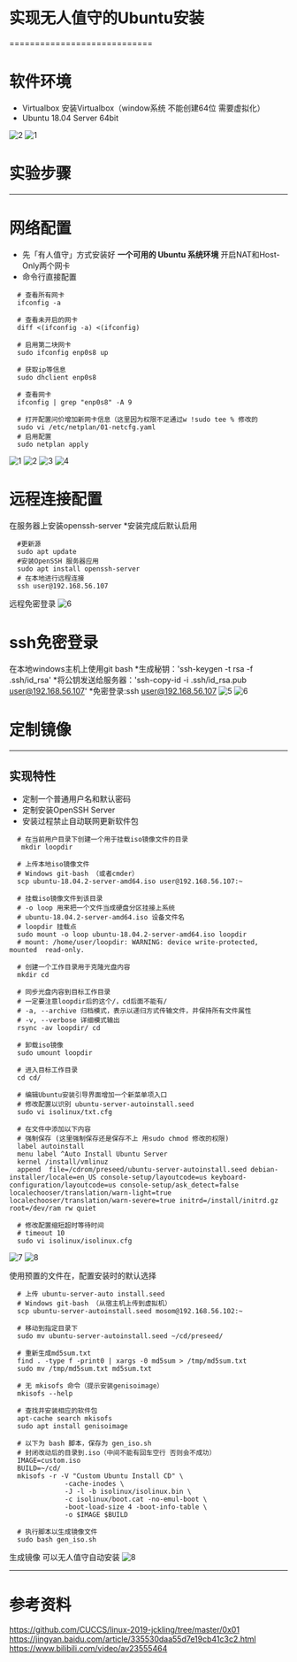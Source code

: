 

# 实现无人值守的Ubuntu安装
============================

# 软件环境
* Virtualbox
  安装Virtualbox（window系统 不能创建64位 需要虚拟化）
* Ubuntu 18.04 Server 64bit

![2](zzx/VBox2.png)
![1](zzx/VBox1.png)


# 实验步骤
  -------------------


# 网络配置
* 先「有人值守」方式安装好 **一个可用的 Ubuntu 系统环境**
开启NAT和Host-Only两个网卡
* 命令行直接配置
```
  # 查看所有网卡
  ifconfig -a

  # 查看未开启的网卡
  diff <(ifconfig -a) <(ifconfig)

  # 启用第二块网卡
  sudo ifconfig enp0s8 up

  # 获取ip等信息
  sudo dhclient enp0s8

  # 查看网卡
  ifconfig | grep "enp0s8" -A 9
```
```
  # 打开配置问价增加新网卡信息（这里因为权限不足通过w !sudo tee % 修改的
  sudo vi /etc/netplan/01-netcfg.yaml
  # 启用配置
  sudo netplan apply
```
![1](zzx/net1.png)
![2](zzx/net2.png)
![3](zzx/net3.png)
![4](zzx/net4.png)



# 远程连接配置
在服务器上安装openssh-server
  *安装完成后默认启用
  ```
    #更新源
    sudo apt update
    #安装OpenSSH 服务器应用
    sudo apt install openssh-server
    # 在本地进行远程连接
    ssh user@192.168.56.107

  ```
  远程免密登录
   ![6](zzx/ssh-login)
  
# ssh免密登录
  在本地windows主机上使用git bash
    *生成秘钥：'ssh-keygen -t rsa -f .ssh/id_rsa'
    *将公钥发送给服务器：'ssh-copy-id -i .ssh/id_rsa.pub user@192.168.56.107'
    *免密登录:ssh user@192.168.56.107
    ![5](zzx/ssh-keygen.png)
    ![6](zzx/ssh-copy-id.png)
 
# 定制镜像

---

## 实现特性

* 定制一个普通用户名和默认密码
* 定制安装OpenSSH Server
* 安装过程禁止自动联网更新软件包
```
  # 在当前用户目录下创建一个用于挂载iso镜像文件的目录
   mkdir loopdir

  # 上传本地iso镜像文件
  # Windows git-bash （或者cmder）
  scp ubuntu-18.04.2-server-amd64.iso user@192.168.56.107:~
  
  # 挂载iso镜像文件到该目录
  # -o loop 用来把一个文件当成硬盘分区挂接上系统
  # ubuntu-18.04.2-server-amd64.iso 设备文件名
  # loopdir 挂载点
  sudo mount -o loop ubuntu-18.04.2-server-amd64.iso loopdir
  # mount: /home/user/loopdir: WARNING: device write-protected, mounted  read-only.

  # 创建一个工作目录用于克隆光盘内容
  mkdir cd
 
  # 同步光盘内容到目标工作目录
  # 一定要注意loopdir后的这个/，cd后面不能有/
  # -a, --archive 归档模式，表示以递归方式传输文件，并保持所有文件属性
  # -v, --verbose 详细模式输出
  rsync -av loopdir/ cd

  # 卸载iso镜像
  sudo umount loopdir

  # 进入目标工作目录
  cd cd/

  # 编辑Ubuntu安装引导界面增加一个新菜单项入口
  # 修改配置以识别 ubuntu-server-autoinstall.seed
  sudo vi isolinux/txt.cfg

  # 在文件中添加以下内容
  # 强制保存 (这里强制保存还是保存不上 用sudo chmod 修改的权限)
  label autoinstall
  menu label ^Auto Install Ubuntu Server
  kernel /install/vmlinuz
  append  file=/cdrom/preseed/ubuntu-server-autoinstall.seed debian-  installer/locale=en_US console-setup/layoutcode=us keyboard-configuration/layoutcode=us console-setup/ask_detect=false localechooser/translation/warn-light=true localechooser/translation/warn-severe=true initrd=/install/initrd.gz root=/dev/ram rw quiet

  # 修改配置缩短超时等待时间
  # timeout 10
  sudo vi isolinux/isolinux.cfg

```
![7](zzx/scp.png)
![8](zzx/mount.png)

使用预置的文件在，配置安装时的默认选择


```
  # 上传 ubuntu-server-auto install.seed
  # Windows git-bash （从宿主机上传到虚拟机）
  scp ubuntu-server-autoinstall.seed mosom@192.168.56.102:~

  # 移动到指定目录下
  sudo mv ubuntu-server-autoinstall.seed ~/cd/preseed/

  # 重新生成md5sum.txt
  find . -type f -print0 | xargs -0 md5sum > /tmp/md5sum.txt
  sudo mv /tmp/md5sum.txt md5sum.txt

  # 无 mkisofs 命令（提示安装genisoimage）
  mkisofs --help

  # 查找并安装相应的软件包
  apt-cache search mkisofs
  sudo apt install genisoimage

  # 以下为 bash 脚本，保存为 gen_iso.sh
  # 封闭改动后的目录到.iso（中间不能有回车空行 否则会不成功）
  IMAGE=custom.iso
  BUILD=~/cd/
  mkisofs -r -V "Custom Ubuntu Install CD" \
              -cache-inodes \
              -J -l -b isolinux/isolinux.bin \
              -c isolinux/boot.cat -no-emul-boot \
              -boot-load-size 4 -boot-info-table \
              -o $IMAGE $BUILD

  # 执行脚本以生成镜像文件
  sudo bash gen_iso.sh 
```
生成镜像 可以无人值守自动安装
![8](zzx/success-iso.png)


---




# 参考资料
https://github.com/CUCCS/linux-2019-jckling/tree/master/0x01
https://jingyan.baidu.com/article/335530daa55d7e19cb41c3c2.html
https://www.bilibili.com/video/av23555464

